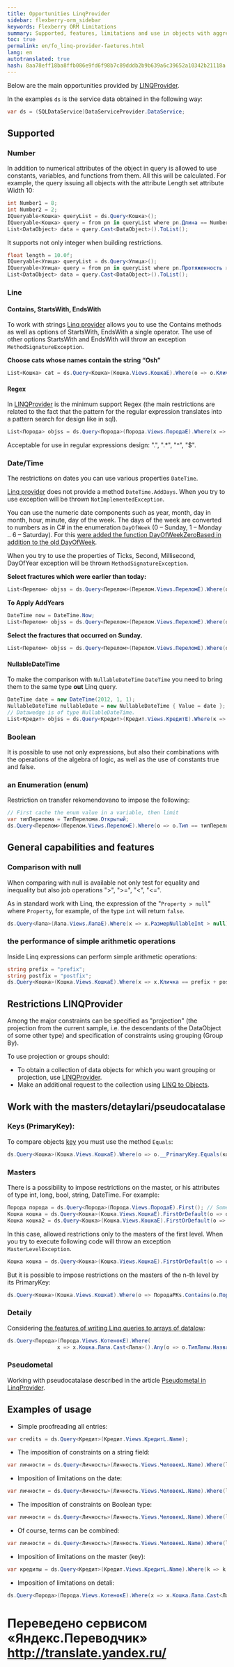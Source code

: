 ```yaml
--- 
title: Opportunities LinqProvider 
sidebar: flexberry-orm_sidebar 
keywords: Flexberry ORM Limitations 
summary: Supported, features, limitations and use in objects with aggregation, usage examples 
toc: true 
permalink: en/fo_linq-provider-faetures.html 
lang: en 
autotranslated: true 
hash: 8aa78eff18ba8ffb086e9fd6f98b7c89dddb2b9b639a6c39652a10342b21118a 
--- 
```


Below are the main opportunities provided by [LINQProvider](fo_linq-provider.html). 

In the examples `ds` is the service data obtained in the following way: 

``` csharp
var ds = (SQLDataService)DataServiceProvider.DataService; 
``` 

## Supported 

### Number 

In addition to numerical attributes of the object in query is allowed to use constants, variables, and functions from them. All this will be calculated. 
For example, the query issuing all objects with the attribute Length set attribute Width 10: 

``` csharp
int Number1 = 8;
int Number2 = 2;
IQueryable<Кошка> queryList = ds.Query<Кошка>();
IQueryable<Кошка> query = from pn in queryList where pn.Длина == Number1 + Number2 + pn.Ширина select pn;
List<DataObject> data = query.Cast<DataObject>().ToList();
``` 

It supports not only integer when building restrictions. 

``` csharp
float length = 10.0f;
IQueryable<Улица> queryList = ds.Query<Улица>();
IQueryable<Улица> query = from pn in queryList where pn.Протяженность > length select pn;
List<DataObject> data = query.Cast<DataObject>().ToList();
``` 

### Line 

#### Contains, StartsWith, EndsWith 

To work with strings [Linq provider](fo_linq-provider.html) allows you to use the Contains methods as well as options of StartsWith, EndsWith a single operator. The use of other options StartsWith and EndsWith will throw an exception `MethodSignatureException`. 

**Choose cats whose names contain the string “Osh”** 

``` csharp
List<Кошка> cat = ds.Query<Кошка>(Кошка.Views.КошкаE).Where(o => o.Кличка.Contains("Osh")).ToList();
``` 

#### Regex 

In [LINQProvider](fo_linq-provider.html) is the minimum support Regex (the main restrictions are related to the fact that the pattern for the regular expression translates into a pattern search for design like in sql). 

``` csharp
List<Порода> objss = ds.Query<Порода>(Порода.Views.ПородаE).Where(x => Regex.IsMatch(x.Название, "12.*3")).ToList();
``` 

Acceptable for use in regular expressions design: ".", ".*", "^", "$". 

### Date/Time 

The restrictions on dates you can use various properties `DateTime`. 

[Linq provider](fo_linq-provider.html) does not provide a method `DateTime.AddDays`. When you try to use exception will be thrown `NotImplementedException`. 

You can use the numeric date components such as year, month, day in month, hour, minute, day of the week. The days of the week are converted to numbers as in C# in the enumeration `DayOfWeek` (0 – Sunday, 1 – Monday .. 6 – Saturday). For this [were added the function DayOfWeekZeroBased in addition to the old DayOfWeek](fo_external-lang-def.html). 

When you try to use the properties of Ticks, Second, Millisecond, DayOfYear exception will be thrown `MethodSignatureException`. 

**Select fractures which were earlier than today:** 

``` csharp
List<Перелом> objss = ds.Query<Перелом>(Перелом.Views.ПереломE).Where(o => o.Дата.Date < DateTime.Now.Date).ToList();
``` 

**To Apply AddYears** 

``` csharp
DateTime now = DateTime.Now;
List<Перелом> objss = ds.Query<Перелом>(Перелом.Views.ПереломE).Where(o => o.Дата.AddYears(1) < now.Date).ToList();
``` 

**Select the fractures that occurred on Sunday.** 

``` csharp
List<Перелом> objss = ds.Query<Перелом>(Перелом.Views.ПереломE).Where(o => o.Дата.DayOfWeek == DayOfWeek.Sunday).ToList();
``` 

#### NullableDateTime 

To make the comparison with `NullableDateTime` `DateTime` you need to bring them to the same type __out__ Linq query.

``` csharp
DateTime date = new DateTime(2012, 1, 1);
NullableDateTime nullableDate = new NullableDateTime { Value = date };
// Datawedge is of type NullableDateTime. 
List<Кредит> objss = ds.Query<Кредит>(Кредит.Views.КредитE).Where(к => к.ДатаВыдачи < nullableDate).ToList();
``` 

### Boolean 

It is possible to use not only expressions, but also their combinations with the operations of the algebra of logic, as well as the use of constants true and false. 

### an Enumeration (enum) 

Restriction on transfer rekomendovano to impose the following: 

``` csharp
// First cache the enum value in a variable, then limit 
var типПерелома = ТипПерелома.Открытый;
ds.Query<Перелом>(Перелом.Views.ПереломE).Where(o => o.Тип == типПерелома).ToList();
``` 

## General capabilities and features 

### Comparison with null 

When comparing with null is available not only test for equality and inequality but also job operations ">", ">=", "<", "<=". 

As in standard work with Linq, the expression of the "`Property > null`" where `Property`, for example, of the type `int` will return `false`. 

``` csharp
ds.Query<Лапа>(Лапа.Views.ЛапаE).Where(x => x.РазмерNullableInt > null);
``` 

### the performance of simple arithmetic operations 

Inside Linq expressions can perform simple arithmetic operations: 

``` csharp
string prefix = "prefix";
string postfix = "postfix";
ds.Query<Кошка>(Кошка.Views.КошкаE).Where(x => x.Кличка == prefix + postfix);
``` 

## Restrictions LINQProvider 

Among the major constraints can be specified as "projection" (the projection from the current sample, i.e. the descendants of the DataObject of some other type) and specification of constraints using grouping (Group By). 

To use projection or groups should: 

* To obtain a collection of data objects for which you want grouping or projection, use [LINQProvider](fo_linq-provider.html). 
* Make an additional request to the collection using [LINQ to Objects](https://msdn.microsoft.com/ru-ru/library/bb397919.aspx). 

## Work with the masters/detaylari/pseudocatalase 

### Keys (PrimaryKey): 

To compare objects [key](fo_primary-keys-objects.html) you must use the method `Equals`: 

``` csharp
ds.Query<Кошка>(Кошка.Views.КошкаE).Where(o => o.__PrimaryKey.Equals(кошка.__PrimaryKey));
``` 

### Masters 

There is a possibility to impose restrictions on the master, or his attributes of type int, long, bool, string, DateTime. 
For example: 

``` csharp
Порода порода = ds.Query<Порода>(Порода.Views.ПородаE).First(); // Some object type breed 
Кошка кошка = ds.Query<Кошка>(Кошка.Views.КошкаE).FirstOrDefault(o => o.Порода == порода); //Get the first cat of this breed 
Кошка кошка2 = ds.Query<Кошка>(Кошка.Views.КошкаE).FirstOrDefault(o => o.Порода.Название == Wild); // Get the cat name breed 
``` 

In this case, allowed restrictions only to the masters of the first level. When you try to execute following code will throw an exception `MasterLevelException`. 

``` csharp
Кошка кошка = ds.Query<Кошка>(Кошка.Views.КошкаE).FirstOrDefault(o => o.Порода.ТипПороды == порода.ТипПороды); //Using the wizard, the wizard will throw an exception 
``` 

But it is possible to impose restrictions on the masters of the n-th level by its PrimaryKey: 

``` csharp
ds.Query<Кошка>(Кошка.Views.КошкаE).Where(o => ПородаPKs.Contains(o.Порода.ТипПороды.__PrimaryKey));
``` 

### Detaily 

Considering [the features of writing Linq queries to arrays of datalow](fo_functionality-work-detail-array.html): 

``` csharp
ds.Query<Порода>(Порода.Views.КотенокE).Where(
                x => x.Кошка.Лапа.Cast<Лапа>().Any(o => o.ТипЛапы.Название == "front")).ToList();
``` 

### Pseudometal 

Working with pseudocatalase described in the article [Pseudometal in LinqProvider](fo_psedodetails-linq-provider.html). 

## Examples of usage 

* Simple proofreading all entries: 

``` csharp
var credits = ds.Query<Кредит>(Кредит.Views.КредитL.Name);
``` 
* The imposition of constraints on a string field: 

``` csharp
var личности = ds.Query<Личность>(Личность.Views.ЧеловекL.Name).Where(l => l.Фамилия == Petrov);
``` 
* Imposition of limitations on the date: 

``` csharp
var личности = ds.Query<Личность>(Личность.Views.ЧеловекL.Name).Where(l => l.ДатаРождения > new DateTime(1980, 1, 1));
``` 

* The imposition of constraints on Boolean type: 

``` csharp
var личности = ds.Query<Личность>(Личность.Views.ЧеловекL.Name).Where(l => l.Уволен);
``` 

* Of course, terms can be combined: 

``` csharp
var личности = ds.Query<Личность>(Личность.Views.ЧеловекL.Name).Where(l => l.Уволен && l.ДатаУвольнения > new DateTime(2012, 1, 1));
``` 

* Imposition of limitations on the master (key): 

``` csharp
var кредиты = ds.Query<Кредит>(Кредит.Views.КредитL.Name).Where(k => k.Клиент == klient);
``` 
* Imposition of limitations on detali: 

``` csharp
ds.Query<Порода>(Порода.Views.КотенокE).Where(x => x.Кошка.Лапа.Cast<Лапа>().Any(o => o.ТипЛапы.Название == "front")).ToList();
``` 



 # Переведено сервисом «Яндекс.Переводчик» http://translate.yandex.ru/